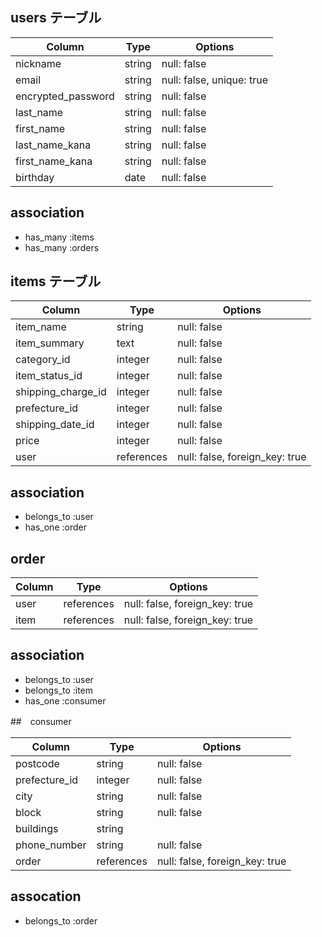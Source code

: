 ## users テーブル

| Column             | Type   | Options                  |
| ------------------ | ------ | ------------------------ |
| nickname           | string | null: false              |
| email              | string | null: false, unique: true|
| encrypted_password | string | null: false              |
| last_name          | string | null: false              |
| first_name         | string | null: false              |
| last_name_kana     | string | null: false              |
| first_name_kana    | string | null: false              |
| birthday           | date   | null: false              |

## association
- has_many :items
- has_many :orders

## items テーブル

| Column             | Type       | Options                        |
| ------------------ | ---------- | ------------------------------ |
| item_name          | string     | null: false                    |
| item_summary       | text       | null: false                    |
| category_id        | integer    | null: false                    |
| item_status_id     | integer    | null: false                    |
| shipping_charge_id | integer    | null: false                    |
| prefecture_id      | integer    | null: false                    |
| shipping_date_id   | integer    | null: false                    |
| price              | integer    | null: false                    |
| user               | references | null: false, foreign_key: true |

## association
- belongs_to :user
- has_one    :order

## order

| Column             | Type       | Options                        |
| ------------------ | ---------- | ------------------------------ |
| user               | references | null: false, foreign_key: true |
| item               | references | null: false, foreign_key: true |

## association
- belongs_to :user
- belongs_to :item
- has_one    :consumer

##　consumer

| Column             | Type          | Options                        |
| ------------------ | ------------- | ------------------------------ |
| postcode           | string        | null: false                    |
| prefecture_id      | integer       | null: false                    |
| city               | string        | null: false                    |
| block              | string        | null: false                    |
| buildings          | string        |                                |
| phone_number       | string        | null: false                    |
| order              | references    | null: false, foreign_key: true |

## assocation

- belongs_to :order